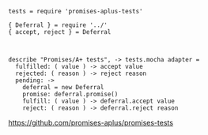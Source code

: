     tests = require 'promises-aplus-tests'

    { Deferral } = require '../'
    { accept, reject } = Deferral



    describe "Promises/A+ tests", -> tests.mocha adapter =
      fulfilled: ( value ) -> accept value
      rejected: ( reason ) -> reject reason
      pending: ->
        deferral = new Deferral
        promise: deferral.promise()
        fulfill: ( value ) -> deferral.accept value
        reject: ( reason ) -> deferral.reject reason



https://github.com/promises-aplus/promises-tests
